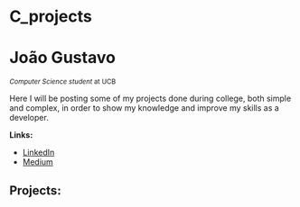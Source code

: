 # C_projects

# João Gustavo
<sub>*Computer Science student* at UCB</sub>

Here I will be posting some of my projects done during college, both simple and complex, in order to show my knowledge and improve my skills as a developer.

**Links:**
* [LinkedIn](https://www.linkedin.com/in/joão-gustavo-borges-e-souza-6700451b8/)
* [Medium](https://medium.com/@joaogustavo.borges2901)

## Projects:
